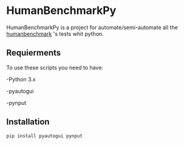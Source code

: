 # HumanBenchmarkPy

HumanBenchmarkPy is a project for automate/semi-automate all the 
[humanbenchmark](https://humanbenchmark.com)
's tests whit python.

## Requierments

To use these scripts you need to have:

  -Python 3.x
  
  -pyautogui

  -pynput
  
## Installation

```bash
pip install pyautogui pynput
```
